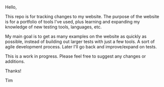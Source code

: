 Hello,

This repo is for tracking changes to my website. The purpose of the website is for a portfolio of tools I've used, plus learning and expanding my knowledge of new testing tools, languages, etc.

My main goal is to get as many examples on the website as quickly as possible, instead of building out larger tests with just a few tools. A sort of agile development process. Later I'll go back and improve/expand on tests.

This is a work in progress. Please feel free to suggest any changes or additions. 

Thanks!

Tim
